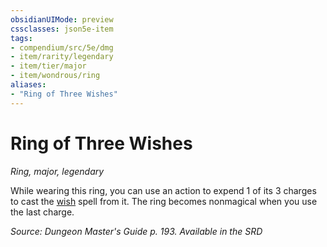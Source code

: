 ```yaml
---
obsidianUIMode: preview
cssclasses: json5e-item
tags:
- compendium/src/5e/dmg
- item/rarity/legendary
- item/tier/major
- item/wondrous/ring
aliases: 
- "Ring of Three Wishes"
---
```

# Ring of Three Wishes
*Ring, major, legendary*  


While wearing this ring, you can use an action to expend 1 of its 3 charges to cast the [wish](2-Mechanics/CLI/spells/wish.md) spell from it. The ring becomes nonmagical when you use the last charge.

*Source: Dungeon Master's Guide p. 193. Available in the <span title='Systems Reference Document (5.1)'>SRD</span>*